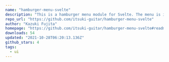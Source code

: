 ```yaml
---
name: "hamburger-menu-svelte"
description: "This is a hamburger menu module for Svelte. The menu is intuitive and easy to use. You can use default style and change style."
repo_url: "https://github.com/itsuki-guitar/hamburger-menu-svelte"
author: "Kazuki Fujita"
homepage: "https://github.com/itsuki-guitar/hamburger-menu-svelte#readme"
downloads: 54
updated: "2021-10-28T06:20:13.136Z"
github_stars: 4
tags: 
  - ui
---
```

